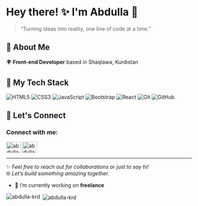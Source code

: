 # Hey there! ✨ I'm Abdulla 👋
> “Turning ideas into reality, one line of code at a time.”

## 🔮 About Me
🌍 **Front-end Developer** based in Shaqlawa, Kurdistan


## 🥇 My Tech Stack
![HTML5](https://img.shields.io/badge/html5-%23E34F26.svg?style=for-the-badge&logo=html5&logoColor=white) ![CSS3](https://img.shields.io/badge/css3-%231572B6.svg?style=for-the-badge&logo=css3&logoColor=white) ![JavaScript](https://img.shields.io/badge/-JavaScript-%23F7DF1E?style=for-the-badge&logo=javascript&logoColor=black) ![Bootstrap](https://img.shields.io/badge/bootstrap-%238511FA.svg?style=for-the-badge&logo=bootstrap&logoColor=white) ![React](https://img.shields.io/badge/react-%2320232a.svg?style=for-the-badge&logo=react&logoColor=%2361DAFB) ![Git](https://img.shields.io/badge/git-%23F05033.svg?style=for-the-badge&logo=git&logoColor=white) ![GitHub](https://img.shields.io/badge/github-%23121011.svg?style=for-the-badge&logo=github&logoColor=white)


## 🔐 Let's Connect
<h3 align="left">Connect with me:</h3>
<p align="left">
<a href="https://fb.com/abdulla_hatam" target="blank"><img align="center" src="https://raw.githubusercontent.com/rahuldkjain/github-profile-readme-generator/master/src/images/icons/Social/facebook.svg" alt="abdulla_hatam" height="30" width="40" /></a>
<a href="https://instagram.com/abdulla_hatam2025" target="blank"><img align="center" src="https://raw.githubusercontent.com/rahuldkjain/github-profile-readme-generator/master/src/images/icons/Social/instagram.svg" alt="abdulla_hatam2025" height="30" width="40" /></a>
</p>

---

✨ *Feel free to reach out for collaborations or just to say hi!*  
🌐 *Let’s build something amazing together.*


- 🔭 I’m currently working on **freelance**


<p><img align="left" src="https://github-readme-stats.vercel.app/api/top-langs?username=abdulla-krd&show_icons=true&locale=en&layout=compact" alt="abdulla-krd" /></p>

<p>&nbsp;<img align="center" src="https://github-readme-stats.vercel.app/api?username=abdulla-krd&show_icons=true&locale=en" alt="abdulla-krd" /></p>

